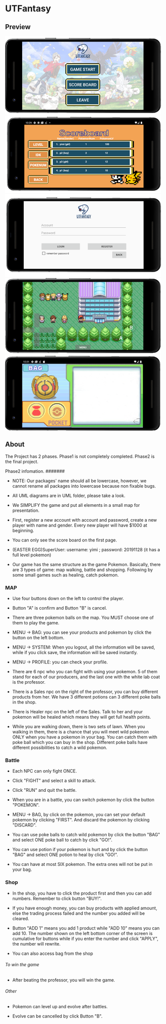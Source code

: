 # UTFantasy
## Preview

![Home](img/1.png)
![Scoreboard](img/2.png)
![Login](img/3.png)
![Map](img/4.png)
![Bag](img/5.png)






## About

The Project has 2 phases.
Phase1 is not completely completed.
Phase2 is the final project.

Phase2 infomation.
#######
- NOTE: Our packages' name should all be lowercase, however, we cannot rename all packages into
lowercase because non fixable bugs.

- All UML diagrams are in UML folder, please take a look.

- We SIMPLIFY the game and put all elements in a small map for presentation.

- First, register a new account with account and password, create a new player with name and gender.
Every new player will have $1000 at beginning.

- You can only see the score board on the first page.

- (EASTER EGG)SuperUser: username: yimi ; password: 20191128 (it has a full level pokemon)

- Our game has the same structure as the game Pokemon. Basically, there are 3 types of game: map
walking, battle and shopping. Following by some small games such as healing, catch pokemon.



### MAP
- Use four buttons down on the left to control the player.

- Button "A" is confirm and Button "B" is cancel.

- There are three pokemon balls on the map. You MUST choose one of them to play the game.

- MENU -> BAG: you can see your products and pokemon by click the button on the left bottom.

- MENU -> SYSTEM: When you logout, all the information will be saved, while if you click save,
the information will be saved instantly.

- MENU -> PROFILE: you can check your profile.

- There are 6 npc who you can fight with using your pokemon. 5 of them stand for each of our
producers, and the last one with the white lab coat is the professor.

- There is a Sales npc on the right of the professor, you can buy different products from her.
We have 3 different potions can 3 different poke balls in the shop.

- There is Healer npc on the left of the Sales. Talk to her and your pokemon will be healed
which means they will get full health points.

- While you are walking down, there is two sets of lawn. When you walking in them, there is a chance
that you will meet wild pokemon ONLY when you have a pokemon in your bag. You can catch them with
poke ball which you can buy in the shop. Different poke balls have different possibilities to catch
a wild pokemon.



### Battle
- Each NPC can only fight ONCE.

- Click "FIGHT" and select a skill to attack.

- Click "RUN" and quit the battle.

- When you are in a battle, you can switch pokemon by click the button "POKEMON".

- MENU -> BAG, by click on the pokemon, you can set your default pokemon by clicking "FIRST". And
discard the pokemon by clicking "DISCARD".

- You can use poke balls to catch wild pokemon by click the button "BAG" and select ONE poke ball to
catch by click "GO!".

- You can use potion if your pokemon is hurt and by click the button "BAG" and select ONE potion to
heal by click "GO!".

- You can have at most SIX pokemon. The extra ones will not be put in your bag.



### Shop
- In the shop, you have to click the product first and then you can add numbers. Remember to click
button "BUY!".

- If you have enough money, you can buy products with applied amount, else the trading
process failed and the number you added will be cleared.

- Button "ADD 1" means you add 1 product while "ADD 10" means you can add 10. The number shown on the
left bottom corner of the screen is cumulative for buttons while if you enter the number and click
"APPLY", the number will rewrite.

- You can also access bag from the shop



###### To win the game ######
- After beating the professor, you will win the game.



###### Other ######
- Pokemon can level up and evolve after battles.

- Evolve can be cancelled by click Button "B".
